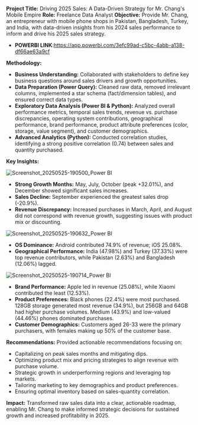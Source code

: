  **Project Title:** Driving 2025 Sales: A Data-Driven Strategy for Mr. Chang's Mobile Empire
 **Role:** Freelance Data Analyst
 **Objective:** Provide Mr. Chang, an entrepreneur with mobile phone shops in Pakistan, Bangladesh, Turkey, and India, with data-driven insights from his 2024 sales performance to inform and drive his 2025 sales strategy.

* **POWERBI LINK**:https://app.powerbi.com/3efc99ad-c5bc-4abb-a138-df66ae63a9cf

**Methodology:**
* **Business Understanding:** Collaborated with stakeholders to define key business questions around sales drivers and growth opportunities.
* **Data Preparation (Power Query):** Cleaned raw data, removed irrelevant columns, implemented a star schema (fact/dimension tables), and ensured correct data types.
* **Exploratory Data Analysis (Power BI & Python):** Analyzed overall performance metrics, temporal sales trends, revenue vs. purchase discrepancies, operating system contributions, geographical performance, brand performance, product attribute preferences (color, storage, value segment), and customer demographics.
* **Advanced Analytics (Python):** Conducted correlation studies, identifying a strong positive correlation (0.74) between sales and quantity purchased.



**Key Insights:**

![Screenshot_20250525-190500_Power BI](https://github.com/user-attachments/assets/8d95056b-194b-4054-b25d-3725fb8bd436)

* **Strong Growth Months:** May, July, October (peak +32.01%), and December showed significant sales increases.
* **Sales Decline:** September experienced the greatest sales drop (-20.9%).
* **Revenue Discrepancy:** Increased purchases in March, April, and August did not correspond with revenue growth, suggesting issues with product mix or discounting.

![Screenshot_20250525-190632_Power BI](https://github.com/user-attachments/assets/7d8c03b5-572e-40ac-bc4c-2cdfa18e377b)

* **OS Dominance:** Android contributed 74.9% of revenue; iOS 25.08%.
* **Geographical Performance:** India (47.98%) and Turkey (37.33%) were top revenue contributors, while Pakistan (2.63%) and Bangladesh (12.06%) lagged.

![Screenshot_20250525-190714_Power BI](https://github.com/user-attachments/assets/03c8c9c2-680d-429e-b93a-95c0d51a8460)


* **Brand Performance:** Apple led in revenue (25.08%), while Xiaomi contributed the least (12.53%).
* **Product Preferences:** Black phones (22.4%) were most purchased. 128GB storage generated most revenue (34.9%), but 256GB and 64GB had higher purchase volumes. Medium (43.9%) and low-valued (44.46%) phones dominated purchases.
* **Customer Demographics:** Customers aged 26-33 were the primary purchasers, with females making up 50% of the customer base.

**Recommendations:**
Provided actionable recommendations focusing on:
* Capitalizing on peak sales months and mitigating dips.
* Optimizing product mix and pricing strategies to align revenue with purchase volume.
* Strategic growth in underperforming regions and leveraging top markets.
* Tailoring marketing to key demographics and product preferences.
* Ensuring optimal inventory based on sales-quantity correlation.

**Impact:** Transformed raw sales data into a clear, actionable roadmap, enabling Mr. Chang to make informed strategic decisions for sustained growth and increased profitability in 2025.
